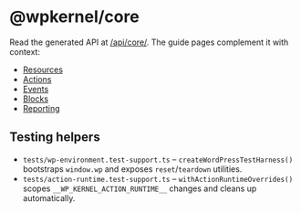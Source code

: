 # @wpkernel/core

Read the generated API at [/api/core/](/api/core/). The guide pages complement it with context:

- [Resources](/guide/resources)
- [Actions](/guide/actions)
- [Events](/guide/events)
- [Blocks](/guide/blocks)
- [Reporting](/guide/reporting)

## Testing helpers

- `tests/wp-environment.test-support.ts` – `createWordPressTestHarness()` bootstraps `window.wp` and exposes `reset`/`teardown` utilities.
- `tests/action-runtime.test-support.ts` – `withActionRuntimeOverrides()` scopes `__WP_KERNEL_ACTION_RUNTIME__` changes and cleans up automatically.
